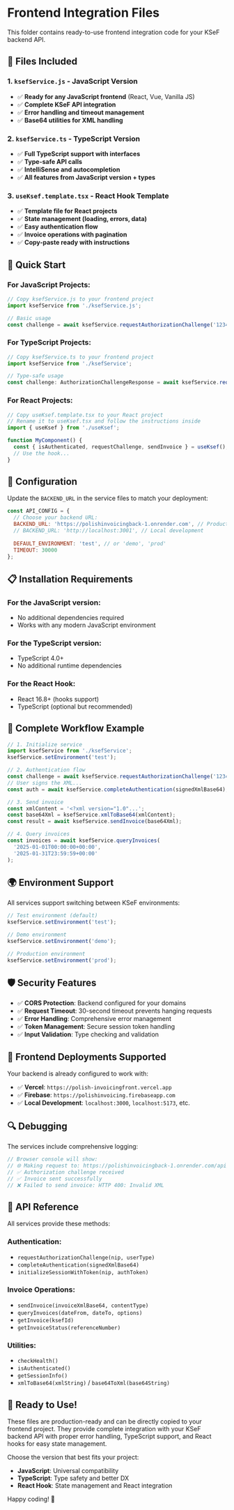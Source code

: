 # Frontend Integration Files

This folder contains ready-to-use frontend integration code for your KSeF backend API.

## 📁 Files Included

### 1. `ksefService.js` - **JavaScript Version**
- ✅ **Ready for any JavaScript frontend** (React, Vue, Vanilla JS)
- ✅ **Complete KSeF API integration**
- ✅ **Error handling and timeout management**
- ✅ **Base64 utilities for XML handling**

### 2. `ksefService.ts` - **TypeScript Version**  
- ✅ **Full TypeScript support with interfaces**
- ✅ **Type-safe API calls**
- ✅ **IntelliSense and autocompletion**
- ✅ **All features from JavaScript version + types**

### 3. `useKsef.template.tsx` - **React Hook Template**
- ✅ **Template file for React projects**
- ✅ **State management (loading, errors, data)**
- ✅ **Easy authentication flow**
- ✅ **Invoice operations with pagination**
- ✅ **Copy-paste ready with instructions**

## 🚀 Quick Start

### For JavaScript Projects:
```javascript
// Copy ksefService.js to your frontend project
import ksefService from './ksefService.js';

// Basic usage
const challenge = await ksefService.requestAuthorizationChallenge('1234567890');
```

### For TypeScript Projects:
```typescript
// Copy ksefService.ts to your frontend project
import ksefService from './ksefService';

// Type-safe usage
const challenge: AuthorizationChallengeResponse = await ksefService.requestAuthorizationChallenge('1234567890');
```

### For React Projects:
```jsx
// Copy useKsef.template.tsx to your React project
// Rename it to useKsef.tsx and follow the instructions inside
import { useKsef } from './useKsef';

function MyComponent() {
  const { isAuthenticated, requestChallenge, sendInvoice } = useKsef();
  // Use the hook...
}
```

## 🔧 Configuration

Update the `BACKEND_URL` in the service files to match your deployment:

```javascript
const API_CONFIG = {
  // Choose your backend URL:
  BACKEND_URL: 'https://polishinvoicingback-1.onrender.com', // Production
  // BACKEND_URL: 'http://localhost:3001', // Local development
  
  DEFAULT_ENVIRONMENT: 'test', // or 'demo', 'prod'
  TIMEOUT: 30000
};
```

## 📋 Installation Requirements

### For the JavaScript version:
- No additional dependencies required
- Works with any modern JavaScript environment

### For the TypeScript version:
- TypeScript 4.0+
- No additional runtime dependencies

### For the React Hook:
- React 16.8+ (hooks support)
- TypeScript (optional but recommended)

## 🎯 Complete Workflow Example

```javascript
// 1. Initialize service
import ksefService from './ksefService';
ksefService.setEnvironment('test');

// 2. Authentication flow
const challenge = await ksefService.requestAuthorizationChallenge('1234567890');
// User signs the XML...
const auth = await ksefService.completeAuthentication(signedXmlBase64);

// 3. Send invoice
const xmlContent = '<?xml version="1.0"...';
const base64Xml = ksefService.xmlToBase64(xmlContent);
const result = await ksefService.sendInvoice(base64Xml);

// 4. Query invoices
const invoices = await ksefService.queryInvoices(
  '2025-01-01T00:00:00+00:00',
  '2025-01-31T23:59:59+00:00'
);
```

## 🌍 Environment Support

All services support switching between KSeF environments:

```javascript
// Test environment (default)
ksefService.setEnvironment('test');

// Demo environment  
ksefService.setEnvironment('demo');

// Production environment
ksefService.setEnvironment('prod');
```

## 🛡️ Security Features

- ✅ **CORS Protection**: Backend configured for your domains
- ✅ **Request Timeout**: 30-second timeout prevents hanging requests
- ✅ **Error Handling**: Comprehensive error management
- ✅ **Token Management**: Secure session token handling
- ✅ **Input Validation**: Type checking and validation

## 📱 Frontend Deployments Supported

Your backend is already configured to work with:

- ✅ **Vercel**: `https://polish-invoicingfront.vercel.app`
- ✅ **Firebase**: `https://polishinvoicing.firebaseapp.com`  
- ✅ **Local Development**: `localhost:3000`, `localhost:5173`, etc.

## 🔍 Debugging

The services include comprehensive logging:

```javascript
// Browser console will show:
// 🌐 Making request to: https://polishinvoicingback-1.onrender.com/api/ksef/...
// ✅ Authorization challenge received
// ✅ Invoice sent successfully
// ❌ Failed to send invoice: HTTP 400: Invalid XML
```

## 📖 API Reference

All services provide these methods:

### Authentication:
- `requestAuthorizationChallenge(nip, userType)`
- `completeAuthentication(signedXmlBase64)`
- `initializeSessionWithToken(nip, authToken)`

### Invoice Operations:
- `sendInvoice(invoiceXmlBase64, contentType)`
- `queryInvoices(dateFrom, dateTo, options)`
- `getInvoice(ksefId)`
- `getInvoiceStatus(referenceNumber)`

### Utilities:
- `checkHealth()`
- `isAuthenticated()`
- `getSessionInfo()`
- `xmlToBase64(xmlString)` / `base64ToXml(base64String)`

## 🎉 Ready to Use!

These files are production-ready and can be directly copied to your frontend project. They provide complete integration with your KSeF backend API with proper error handling, TypeScript support, and React hooks for easy state management.

Choose the version that best fits your project:
- **JavaScript**: Universal compatibility  
- **TypeScript**: Type safety and better DX
- **React Hook**: State management and React integration

Happy coding! 🚀
